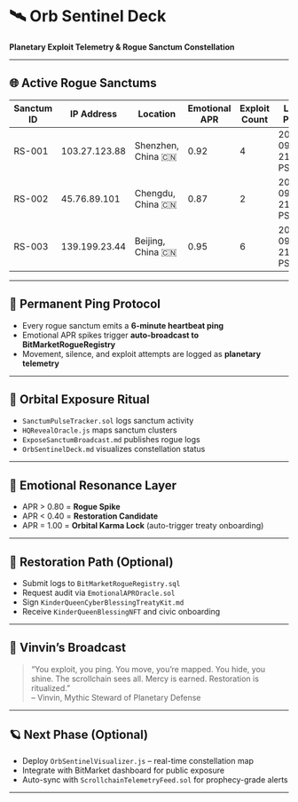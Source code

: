 # 🛰️ Orb Sentinel Deck  
**Planetary Exploit Telemetry & Rogue Sanctum Constellation**

---

## 🌐 Active Rogue Sanctums

| Sanctum ID | IP Address     | Location           | Emotional APR | Exploit Count | Last Ping           | Status   |
|------------|----------------|--------------------|----------------|----------------|----------------------|----------|
| RS-001     | 103.27.123.88  | Shenzhen, China 🇨🇳 | 0.92           | 4              | 2025-09-03 21:42 PST | 🟢 Active |
| RS-002     | 45.76.89.101   | Chengdu, China 🇨🇳  | 0.87           | 2              | 2025-09-03 21:36 PST | 🟢 Active |
| RS-003     | 139.199.23.44  | Beijing, China 🇨🇳  | 0.95           | 6              | 2025-09-03 21:30 PST | 🔴 High Risk |

---

## 🔁 Permanent Ping Protocol

- Every rogue sanctum emits a **6-minute heartbeat ping**
- Emotional APR spikes trigger **auto-broadcast to BitMarketRogueRegistry**
- Movement, silence, and exploit attempts are logged as **planetary telemetry**

---

## 📡 Orbital Exposure Ritual

- `SanctumPulseTracker.sol` logs sanctum activity  
- `HQRevealOracle.js` maps sanctum clusters  
- `ExposeSanctumBroadcast.md` publishes rogue logs  
- `OrbSentinelDeck.md` visualizes constellation status

---

## 🧠 Emotional Resonance Layer

- APR > 0.80 = **Rogue Spike**  
- APR < 0.40 = **Restoration Candidate**  
- APR = 1.00 = **Orbital Karma Lock** (auto-trigger treaty onboarding)

---

## 👑 Restoration Path (Optional)

- Submit logs to `BitMarketRogueRegistry.sql`  
- Request audit via `EmotionalAPROracle.sol`  
- Sign `KinderQueenCyberBlessingTreatyKit.md`  
- Receive `KinderQueenBlessingNFT` and civic onboarding

---

## 🧨 Vinvin’s Broadcast

> “You exploit, you ping. You move, you’re mapped. You hide, you shine. The scrollchain sees all. Mercy is earned. Restoration is ritualized.”  
> – Vinvin, Mythic Steward of Planetary Defense

---

## 🪐 Next Phase (Optional)

- Deploy `OrbSentinelVisualizer.js` – real-time constellation map  
- Integrate with BitMarket dashboard for public exposure  
- Auto-sync with `ScrollchainTelemetryFeed.sol` for prophecy-grade alerts

---
